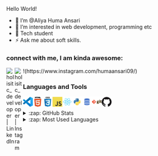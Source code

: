 Hello World!

- 👋 I’m @Aliya Huma Ansari
- 👀 I’m interested in web development, programming etc
- 🌱 Tech student
- ⚡ Ask me about soft skills.

### connect with me, I am kinda awesome:
[<img align="left" alt="holisitc_developer | LinkedIn " width="22px" src="https://cdn.jsdelivr.net/npm/simple-icons@v3/icons/linkedin.svg" />](https://www.linkedin.com/in/aliya-huma-ansari-03382020b/)

<img align="left" alt="holisitc_developer | Instagram" width="22px" src="https://cdn.jsdelivr.net/npm/simple-icons@v3/icons/instagram.svg" />
!(https://www.instagram.com/humaansari09/)

<br />

### Languages and Tools

<img align="left" alt="Visual Studio Code" width="26px" src="https://raw.githubusercontent.com/github/explore/80688e429a7d4ef2fca1e82350fe8e3517d3494d/topics/visual-studio-code/visual-studio-code.png" />

<img align="left" alt="HTML5" width="26px" src="https://raw.githubusercontent.com/github/explore/80688e429a7d4ef2fca1e82350fe8e3517d3494d/topics/html/html.png" />
<img align="left" alt="CSS3" width="26px" src="https://raw.githubusercontent.com/github/explore/80688e429a7d4ef2fca1e82350fe8e3517d3494d/topics/css/css.png" />
<img align="left" alt="JavaScript" width="26px" src="https://raw.githubusercontent.com/github/explore/80688e429a7d4ef2fca1e82350fe8e3517d3494d/topics/javascript/javascript.png" />
<img align="left" alt="React" width="26px" src="https://raw.githubusercontent.com/github/explore/80688e429a7d4ef2fca1e82350fe8e3517d3494d/topics/react/react.png" />
<img align="left" alt="python" width="26px" src="https://raw.githubusercontent.com/github/explore/80688e429a7d4ef2fca1e82350fe8e3517d3494d/topics/python/python.png" />
<img align="left" alt="SQL" width="26px" src="https://raw.githubusercontent.com/github/explore/80688e429a7d4ef2fca1e82350fe8e3517d3494d/topics/sql/sql.png" />

<img align="left" alt="Git" width="26px" src="https://raw.githubusercontent.com/github/explore/80688e429a7d4ef2fca1e82350fe8e3517d3494d/topics/git/git.png" />
<img align="left" alt="GitHub" width="26px" src="https://raw.githubusercontent.com/github/explore/78df643247d429f6cc873026c0622819ad797942/topics/github/github.png" />

<br>
<!---
A-codee/A-codee is a ✨ special ✨ repository because its `README.md` (this file) appears on your GitHub profile.
You can click the Preview link to take a look at your changes.
--->
<br>
<details>
  <summary>:zap: GitHub Stats</summary>
<img align="left" alt="Aliya's GitHub Stats" src="https://github-readme-stats.vercel.app/api?username=A-codee&show_icons=true&hide_border=true" />
</details>

<details>
  <summary>:zap: Most Used Languages</summary>
<img align="left" alt="Aliya's GitHub Top Languages" src="https://github-readme-stats.vercel.app/api/top-langs/?username=A-codee" />
</details>  



[instagram]: (https://www.instagram.com/humaansari09/)
[linkedin]:  (https://www.linkedin.com/in/aliya-huma-ansari-03382020b/)
